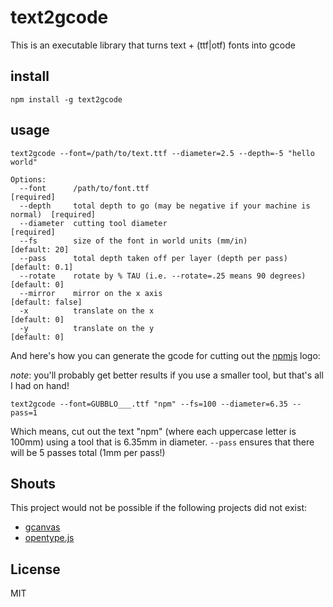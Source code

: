 # text2gcode

This is an executable library that turns text + (ttf|otf) fonts into gcode

## install

```npm install -g text2gcode```

## usage

```
text2gcode --font=/path/to/text.ttf --diameter=2.5 --depth=-5 "hello world"

Options:
  --font      /path/to/font.ttf                                              [required]
  --depth     total depth to go (may be negative if your machine is normal)  [required]
  --diameter  cutting tool diameter                                          [required]
  --fs        size of the font in world units (mm/in)                        [default: 20]
  --pass      total depth taken off per layer (depth per pass)               [default: 0.1]
  --rotate    rotate by % TAU (i.e. --rotate=.25 means 90 degrees)           [default: 0]
  --mirror    mirror on the x axis                                           [default: false]
  -x          translate on the x                                             [default: 0]
  -y          translate on the y                                             [default: 0]

```

And here's how you can generate the gcode for cutting out the [npmjs](http://npmjs.org) logo:

_note_: you'll probably get better results if you use a smaller tool, but that's all I had on hand!

```
text2gcode --font=GUBBLO___.ttf "npm" --fs=100 --diameter=6.35 --pass=1
```

Which means, cut out the text "npm" (where each uppercase letter is 100mm) using a tool that is 6.35mm in diameter.
`--pass` ensures that there will be 5 passes total (1mm per pass!)


## Shouts

This project would not be possible if the following projects did not exist:

 * [gcanvas](https://github.com/em/gcanvas)
 * [opentype.js](https://github.com/nodebox/opentype.js)

## License

MIT
